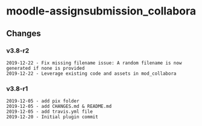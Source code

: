 moodle-assignsubmission_collabora
=================================

Changes
-------

### v3.8-r2
    2019-12-22 - Fix missing filename issue: A random filename is now generated if none is provided
    2019-12-22 - Leverage existing code and assets in mod_collabora

### v3.8-r1
    2019-12-05 - add pix folder
    2019-12-05 - add CHANGES.md & README.md
    2019-12-05 - add travis.yml file
    2019-12-20 - Initial plugin commit
